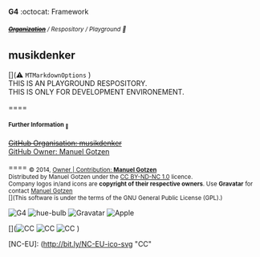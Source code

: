 __G4__ :octocat: Framework
###### <sub>**~~[Organization](http://github.com/musikdenker)~~** / Respository / Playground 👾  </sub>
## musikdenker  
 
  [](⚠️ `MTMarkdownOptions` )  
THIS IS AN PLAYGROUND RESPOSITORY.  
THIS IS ONLY FOR DEVELOPMENT ENVIRONEMENT.  

====
#### __<sub>Further Information <sub>🔗</sub></sub>__
 
~~[GitHub Organisation: musikdenker](http://github.com/musikdenker)~~  
[GitHub Owner: Manuel Gotzen](http://github.com/ManuelGotzen/?tab=repositories)
  

==== 
<sub>
&copy; 2014, [Owner | Contribution: __Manuel Gotzen__][gitHub]  
Distributed by Manuel Gotzen under the [CC BY-ND-NC 1.0](http://creativecommons.org/licenses/by-nc-nd/3.0/de/) licence.   
Company logos in/and icons are __copyright of their respective owners__. Use __Gravatar__ for contact [Manuel Gotzen](http://bit.ly/en-G4UI)  
[](This software is under the terms of the GNU General Public License (GPL).) 
</sub>
  
![G4](http://2.gravatar.com/avatar/9fabd574dab849b9e9401bb2a79d31e8?s=20) 
![hue-bulb](http://2.gravatar.com/userimage/71444084/32e0a5664f048a4a79e63053231e98b5?s=20) 
![Gravatar](http://www.gravatar.com/avatar/00000000000000000000000000000000?s=16) 
![Apple](http://2.gravatar.com/userimage/71444084/7fbcec9cb45281f8ebb48266428dfe59?s=20)  


[](![CC][CC]  ![CC][BY]  ![CC][NC]  [](![CC][NC-EU]))

[CC]: http://bit.ly/CC-ico-svg "CC"
[BY]: http://bit.ly/BY-ico-svg "CC"
[NC]: http://bit.ly/NC-ico-svg "CC"
[NC-EU]: (http://bit.ly/NC-EU-ico-svg "CC"

[gitHub]: http://bit.ly/gitHub-musikdenker  "Organization"
[gitHub]: http://bit.ly/gitHub-gee  "Owner"


[gitHub]: http://musikdenker.github.io  "Playground"  
